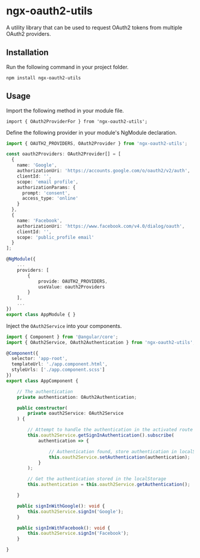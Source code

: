 # ngx-oauth2-utils

A utility library that can be used to request OAuth2 tokens from multiple OAuth2 providers.

## Installation
Run the following command in your project folder.
```
npm install ngx-oauth2-utils
```

## Usage
Import the following method in your module file.
```
import { OAuth2ProviderFor } from 'ngx-oauth2-utils';
```

Define the following provider in your module's NgModule declaration.
```ts
import { OAUTH2_PROVIDERS, OAuth2Provider } from 'ngx-oauth2-utils';

const oauth2Providers: OAuth2Provider[] = [
  {
    name: 'Google',
    authorizationUri: 'https://accounts.google.com/o/oauth2/v2/auth',
    clientId: '',
    scope: 'email profile',
    authorizationParams: {
      prompt: 'consent',
      access_type: 'online'
    }
  },
  {
    name: 'Facebook',
    authorizationUri: 'https://www.facebook.com/v4.0/dialog/oauth',
    clientId: '',
    scope: 'public_profile email'
  }
];

@NgModule({
    ...
    providers: [
        {
            provide: OAUTH2_PROVIDERS,
            useValue: oauth2Providers
        }
    ],
    ...
})
export class AppModule { }
```

Inject the ```OAuth2Service``` into your components.
```ts
import { Component } from '@angular/core';
import { OAuth2Service, OAuth2Authentication } from 'ngx-oauth2-utils';

@Component({
  selector: 'app-root',
  templateUrl: './app.component.html',
  styleUrls: ['./app.component.scss']
})
export class AppComponent {

    // The authentication
    private authentication: OAuth2Authentication;

    public constructor(
        private oauth2Service: OAuth2Service
    ) {

        // Attempt to handle the authentication in the activated route
        this.oauth2Service.getSignInAuthentication().subscribe(
            authentication => {

                // Authentication found, store authentication in localStorage
                this.oauth2Service.setAuthentication(authentication);
            }
        );

        // Get the authentication stored in the localStorage
        this.authentication = this.oauth2Service.getAuthentication();

    }

    public signInWithGoogle(): void {
        this.oauth2Service.signIn('Google');
    }

    public signInWithFacebook(): void {
        this.oauth2Service.signIn('Facebook');
    }

}
```